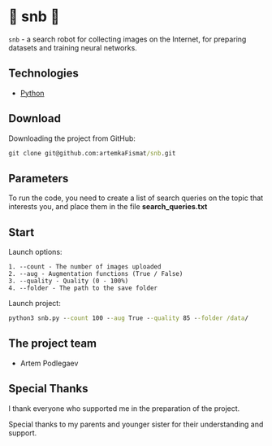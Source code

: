 # 🌟 snb 🌟

`snb` - a search robot for collecting images on the Internet, for preparing datasets and training neural networks.

## Technologies

- [Python](https://www.python.org)

## Download

Downloading the project from GitHub:

```bat
git clone git@github.com:artemkaFismat/snb.git
```

## Parameters

To run the code, you need to create a list of search queries on the topic that interests you, and place them in the file **search_queries.txt**

## Start

Launch options:

```text
1. --count - The number of images uploaded
2. --aug - Augmentation functions (True / False)
3. --quality - Quality (0 - 100%)
4. --folder - The path to the save folder
```

Launch project:

```bat
python3 snb.py --count 100 --aug True --quality 85 --folder /data/
```

## The project team

- Artem Podlegaev

## Special Thanks

I thank everyone who supported me in the preparation of the project.

Special thanks to my parents and younger sister for their understanding and support.
